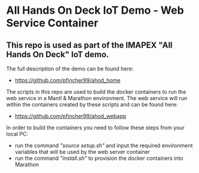 # All Hands On Deck IoT Demo - Web Service Container
## This repo is used as part of the IMAPEX "All Hands On Deck" IoT demo.

The full description of the demo can be found here:
* https://github.com/pfincher99/ahod_home

The scripts in this repo are used to build the docker containers to run the web service in a Mantl & Marathon environment.
The web service will run within the containers created by these scripts and can be found here:
* https://github.com/pfincher99/ahod_webapp
 
In order to build the containers you need to follow these steps from your local PC:
* run the command *"source setup.sh"* and input the required environment variables that will be used by the web server container
* run the command *"install.sh"* to provision the docker containers into Marathon